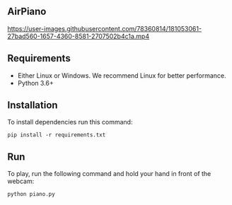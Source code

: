 ## AirPiano

https://user-images.githubusercontent.com/78360814/181053061-27bad560-1657-4360-8581-2707502b4c1a.mp4

## Requirements
- Either Linux or Windows. We recommend Linux for better performance.
- Python 3.6+


## Installation

To install dependencies run this command:
```
pip install -r requirements.txt
```
## Run 

To play, run the following command and hold your hand in front of the webcam:

```
python piano.py 
```
